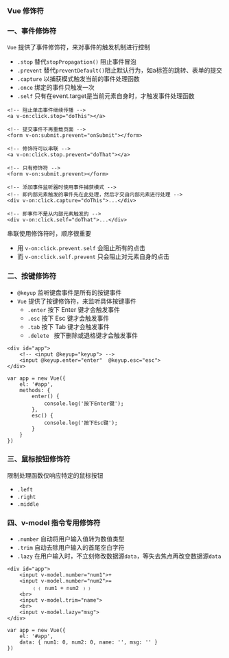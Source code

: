 ### Vue 修饰符
### 一、事件修饰符
`Vue` 提供了事件修饰符，来对事件的触发机制进行控制

* `.stop`     替代`stopPropagation()` 阻止事件冒泡
* `.prevent`  替代`preventDefault()`阻止默认行为，如a标签的跳转、表单的提交
* `.capture`  以捕获模式触发当前的事件处理函数
* `.once`     绑定的事件只触发一次
* `.self`     只有在event.target是当前元素自身时，才触发事件处理函数

```
<!-- 阻止单击事件继续传播 -->
<a v-on:click.stop="doThis"></a>

<!-- 提交事件不再重载页面 -->
<form v-on:submit.prevent="onSubmit"></form>

<!-- 修饰符可以串联 -->
<a v-on:click.stop.prevent="doThat"></a>

<!-- 只有修饰符 -->
<form v-on:submit.prevent></form>

<!-- 添加事件监听器时使用事件捕获模式 -->
<!-- 即内部元素触发的事件先在此处理，然后才交由内部元素进行处理 -->
<div v-on:click.capture="doThis">...</div>

<!-- 即事件不是从内部元素触发的 -->
<div v-on:click.self="doThat">...</div>
```


串联使用修饰符时，顺序很重要
* 用 `v-on:click.prevent.self` 会阻止所有的点击
* 而 `v-on:click.self.prevent` 只会阻止对元素自身的点击



### 二、按键修饰符
* `@keyup` 监听键盘事件是所有的按键事件
* `Vue` 提供了按键修饰符，来监听具体按键事件
  * `.enter`  按下 Enter 键才会触发事件
  * `.esc`  按下 Esc 键才会触发事件
  * `.tab`  按下 Tab 键才会触发事件
  * `.delete `  按下删除或退格键才会触发事件

```
<div id="app">
    <!-- <input @keyup="keyup"> -->
    <input @keyup.enter="enter"  @keyup.esc="esc">
</div>

var app = new Vue({
    el: '#app',
    methods: {
        enter() {
            console.log('按下Enter键');
        },
        esc() {
            console.log('按下Esc键');
        }
    }
})
```
 
 
### 三、鼠标按钮修饰符
限制处理函数仅响应特定的鼠标按钮

* `.left`
* `.right`
* `.middle`



### 四、v-model 指令专用修饰符
* `.number` 自动将用户输入值转为数值类型
* `.trim` 自动去除用户输入的首尾空白字符
* `.lazy` 在用户输入时，不立刻修改数据源`data`，等失去焦点再改变数据源`data`

```
<div id="app">
    <input v-model.number="num1">+
    <input v-model.number="num2">=
        ﹛﹛ num1 + num2 ﹜﹜
    <br>
    <input v-model.trim="name">
    <br>
    <input v-model.lazy="msg">
</div>

var app = new Vue({
    el: '#app',
    data: { num1: 0, num2: 0, name: '', msg: '' }
})
```
  



